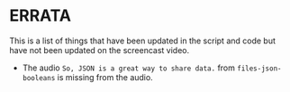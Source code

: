 ERRATA
======

This is a list of things that have been updated in the script and code
but have not been updated on the screencast video.

* The audio `So, JSON is a great way to share data.` from `files-json-booleans`
is missing from the audio.